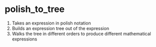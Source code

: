 # polish_to_tree
1. Takes an expression in polish notation
2. Builds an expression tree out of the expression
3. Walks the tree in different orders to produce different mathematical expressions
